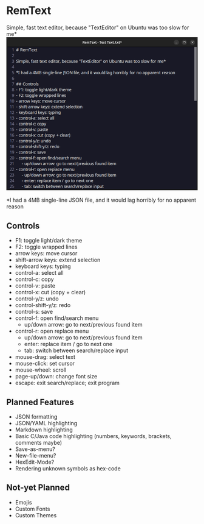 # RemText

Simple, fast text editor, because "TextEditor" on Ubuntu was too slow for me*
![Promo.png](promo/Promo.png)

*I had a 4MB single-line JSON file, and it would lag horribly for no apparent reason

## Controls
- F1: toggle light/dark theme
- F2: toggle wrapped lines
- arrow keys: move cursor
- shift-arrow keys: extend selection
- keyboard keys: typing
- control-a: select all
- control-c: copy
- control-v: paste
- control-x: cut (copy + clear)
- control-y/z: undo
- control-shift-y/z: redo
- control-s: save
- control-f: open find/search menu
    - up/down arrow: go to next/previous found item
- control-r: open replace menu
    - up/down arrow: go to next/previous found item
    - enter: replace item / go to next one
    - tab: switch between search/replace input
- mouse-drag: select text
- mouse-click: set cursor
- mouse-wheel: scroll
- page-up/down: change font size
- escape: exit search/replace; exit program

## Planned Features
- JSON formatting
- JSON/YAML highlighting
- Markdown highlighting
- Basic C/Java code highlighting (numbers, keywords, brackets, comments maybe)
- Save-as-menu?
- New-file-menu?
- HexEdit-Mode?
- Rendering unknown symbols as hex-code

## Not-yet Planned
- Emojis
- Custom Fonts
- Custom Themes